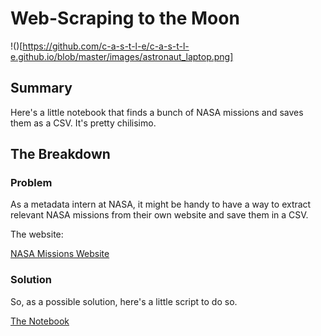 # Web-Scraping to the Moon

!()[https://github.com/c-a-s-t-l-e/c-a-s-t-l-e.github.io/blob/master/images/astronaut_laptop.png]

## Summary

Here's a little notebook that finds a bunch of NASA missions and saves them as a CSV.
It's pretty chilisimo.

## The Breakdown

### Problem

As a metadata intern at NASA, it might be handy to have a way to extract relevant NASA missions from their own website and save them in a CSV.

The website:

[NASA Missions Website](https://www.nasa.gov/missions/)

### Solution

So, as a possible solution, here's a little script to do so.

[The Notebook](https://nbviewer.org/github/c-a-s-t-l-e/nasa_stuff/blob/main/notebooks/mission_scraper.ipynb)
